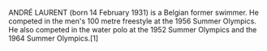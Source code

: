 ANDRÉ LAURENT (born 14 February 1931) is a Belgian former swimmer. He competed in the men's 100 metre freestyle at the 1956 Summer Olympics. He also competed in the water polo at the 1952 Summer Olympics and the 1964 Summer Olympics.[1]
